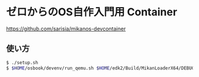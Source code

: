 ゼロからのOS自作入門用 Container
=============================

https://github.com/sarisia/mikanos-devcontainer

## 使い方

```sh
$ ./setup.sh
$ $HOME/osbook/devenv/run_qemu.sh $HOME/edk2/Build/MikanLoaderX64/DEBUG_CLANG38/X64/Loader.efi
```

